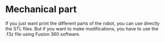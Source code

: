 # Mechanical part
If you just want print the different parts of the robot, you can use directly the STL files.
But if you want to make modifications, you have to use the .f3z file using Fusion 360 software.
